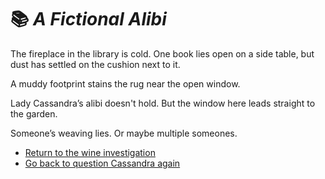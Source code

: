 # 📚 *A Fictional Alibi*

The fireplace in the library is cold. One book lies open on a side table, but dust has settled on the cushion next to it.

A muddy footprint stains the rug near the open window.

Lady Cassandra’s alibi doesn't hold. But the window here leads straight to the garden.

Someone’s weaving lies. Or maybe multiple someones.

* [Return to the wine investigation ](./scene-wine.md)
* [Go back to question Cassandra again](./scene-cassandra.md)
